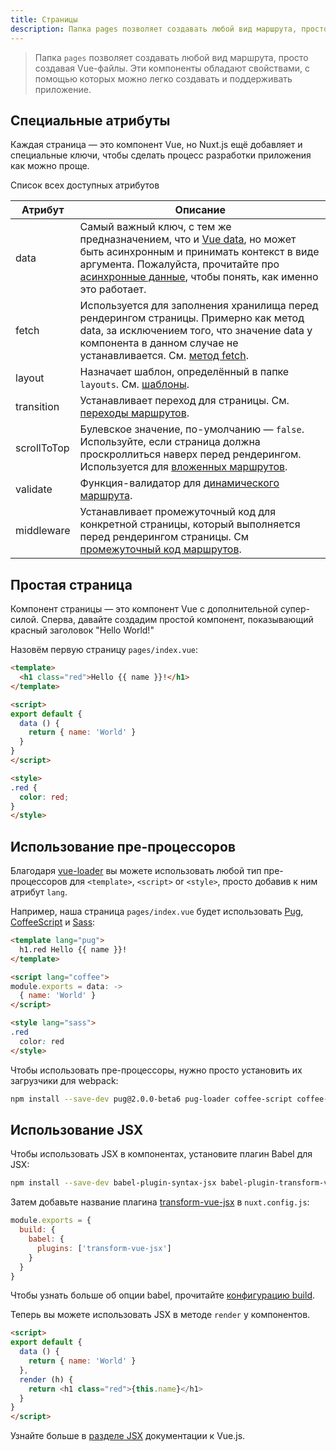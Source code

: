 ```yaml
---
title: Страницы
description: Папка pages позволяет создавать любой вид маршрута, просто создавая Vue-файлы. Эти компоненты обладают свойствами, с помощью которых можно легко создавать и поддерживать приложение.
---
```


> Папка `pages` позволяет создавать любой вид маршрута, просто создавая Vue-файлы. Эти компоненты обладают свойствами, с помощью которых можно легко создавать и поддерживать приложение.

## Специальные атрибуты

Каждая страница — это компонент Vue, но Nuxt.js ещё добавляет и специальные ключи, чтобы сделать процесс разработки приложения как можно проще.

Список всех доступных атрибутов

| Атрибут | Описание |
|-----------|-------------|
| data | Самый важный ключ, с тем же предназначением, что и [Vue data](https://vuejs.org/v2/api/#Options-Data), но может быть асинхронным и принимать контекст в виде аргумента. Пожалуйста, прочитайте про [асинхронные данные](/guide/async-data), чтобы понять, как именно это работает. |
| fetch | Используется для заполнения хранилища перед рендерингом страницы. Примерно как метод data, за исключением того, что значение data у компонента в данном случае не устанавливается. См. [метод fetch](/guide/vuex-store#the-fetch-method). |
| layout | Назначает шаблон, определённый в папке `layouts`. См. [шаблоны](/guide/layouts). |
| transition | Устанавливает переход для страницы. См. [переходы маршрутов](/guide/routes-transitions). |
| scrollToTop | Булевское значение, по-умолчанию — `false`. Используйте, если страница должна проскроллиться наверх перед рендерингом. Используется для [вложенных маршрутов](/guide/nested-routes). |
| validate | Функция-валидатор для [динамического маршрута](/guide/dynamic-routes#validate-route-params). |
| middleware | Устанавливает промежуточный код для конкретной страницы, который выполняется перед рендерингом страницы. См [промежуточный код маршрутов](/guide/routes-middleware). |


## Простая страница

Компонент страницы — это компонент Vue с дополнительной супер-силой. Сперва, давайте создадим простой компонент, показывающий красный заголовок "Hello World!"

Назовём первую страницу `pages/index.vue`:

```html
<template>
  <h1 class="red">Hello {{ name }}!</h1>
</template>

<script>
export default {
  data () {
    return { name: 'World' }
  }
}
</script>

<style>
.red {
  color: red;
}
</style>
```

## Использование пре-процессоров

Благодаря [vue-loader](http://vue-loader.vuejs.org/en/configurations/pre-processors.html) вы можете использовать любой тип пре-процессоров для `<template>`, `<script>` or `<style>`, просто добавив к ним атрибут `lang`.

Например, наша страница `pages/index.vue` будет использовать [Pug](https://github.com/pugjs/pug),
[CoffeeScript](http://coffeescript.org) и [Sass](http://sass-lang.com/):

```html
<template lang="pug">
  h1.red Hello {{ name }}!
</template>

<script lang="coffee">
module.exports = data: ->
  { name: 'World' }
</script>

<style lang="sass">
.red
  color: red
</style>
```

Чтобы использовать пре-процессоры, нужно просто установить их загрузчики для webpack:
```bash
npm install --save-dev pug@2.0.0-beta6 pug-loader coffee-script coffee-loader node-sass sass-loader
```

## Использование JSX

Чтобы использовать JSX в компонентах, установите плагин Babel для JSX:
```bash
npm install --save-dev babel-plugin-syntax-jsx babel-plugin-transform-vue-jsx babel-helper-vue-jsx-merge-props
```

Затем добавьте название плагина [transform-vue-jsx](https://github.com/vuejs/babel-plugin-transform-vue-jsx) в `nuxt.config.js`:
```js
module.exports = {
  build: {
    babel: {
      plugins: ['transform-vue-jsx']
    }
  }
}
```

Чтобы узнать больше об опции babel, прочитайте [конфигурацию build](/api/configuration-build).

Теперь вы можете использовать JSX в методе `render` у компонентов.

```html
<script>
export default {
  data () {
    return { name: 'World' }
  },
  render (h) {
    return <h1 class="red">{this.name}</h1>
  }
}
</script>
```

Узнайте больше в [разделе JSX](https://vuejs.org/v2/guide/render-function.html#JSX) документации к Vue.js.
